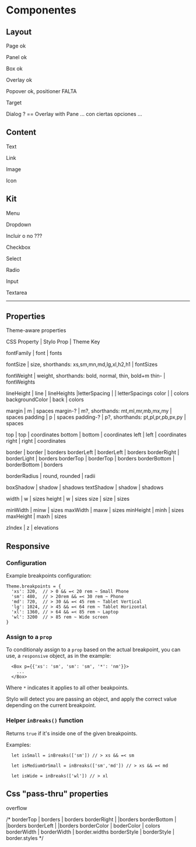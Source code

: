 
Componentes
===========

## Layout

Page ok

Panel ok

Box ok

Overlay ok

Popover ok, positioner FALTA

Target

Dialog ? == Overlay with Pane ... con ciertas opciones ...


## Content

Text

Link

Image

Icon


## Kit

Menu

Dropdown

Incluir o no ???

Checkbox

Select

Radio

Input

Textarea

---

Properties
----------

Theme-aware properties

CSS Property | Stylo Prop | Theme Key

fontFamily | font | fonts

fontSize | size, shorthands: xs,sm,mn,md,lg,xl,h2,h1 | fontSizes

fontWeight | weight, shorthands: bold, normal, thin, bold+m thin- | fontWeights

lineHeight	| line | lineHeights
|letterSpacing	| | letterSpacings
color	| | colors
backgroundColor | back	| colors

margin | m	| spaces
margin-? | m?, shorthands: mt,ml,mr,mb,mx,my	| spaces
padding | p	| spaces
padding-? | p?,	shorthands: pt,pl,pr,pb,px,py | spaces

top	| top | coordinates
bottom | bottom |  coordinates
left | left | coordinates
right	| right | coordinates

border | border | borders
borderLeft | borderLeft | borders
borderRight | borderLight | borders
borderTop | borderTop | borders
borderBottom | borderBottom | borders

borderRadius | round, rounded |	radii

boxShadow	| shadow | shadows
textShadow | shadow | shadows 

width	| w | sizes
height | w | sizes
size | size | sizes

minWidth | minw | sizes
maxWidth | maxw | sizes
minHeight | minh | sizes
maxHeight | maxh | sizes

zIndex | z | elevations

Responsive
----------

### Configuration

Example breakpoints configuration:

~~~
Theme.breakpoints = {
  'xs': 320,  // > 0 && =< 20 rem ~ Small Phone
  'sm': 480,  // > 20rem && =< 30 rem ~ Phone
  'md': 720,  // > 30 && =< 45 rem ~ Tablet Vertical
  'lg': 1024, // > 45 && =< 64 rem ~ Tablet Horizontal
  'xl': 1360, // > 64 && =< 85 rem ~ Laptop
  'wl': 3200  // > 85 rem ~ Wide screen
}
~~~

### Assign to a `prop`

To conditionaly assign to a `prop`  based on the actual breakpoint, you can use, a `responsive` object, as in the example:

~~~
  <Box p={{'xs': 'sm', 'sm': 'sm', '*': 'nm'}}>
    ... 
  </Box>
~~~

Where `*` indicates it applies to all other beakpoints.

Stylo will detect you are passing an object, and apply the correct value depending on the current breakpoint.

### Helper `inBreaks()` function

Returns `true` if it's inside one of the given breakpoints.

Examples:
~~~
  let isSmall = inBreaks(['sm']) // > xs && =< sm

  let isMediumOrSmall = inBreaks(['sm','md']) // > xs && =< md

  let isWide = inBreaks(['wl']) // > xl
~~~


Css "pass-thru" properties
--------------------------

overflow

/*
borderTop	| borders | borders
borderRight	| |borders
borderBottom	| |borders
borderLeft | |borders
borderColor	| boderColor | colors
borderWidth	| borderWidth | border.widths
borderStyle	| borderStyle | border.styles
*/ 
